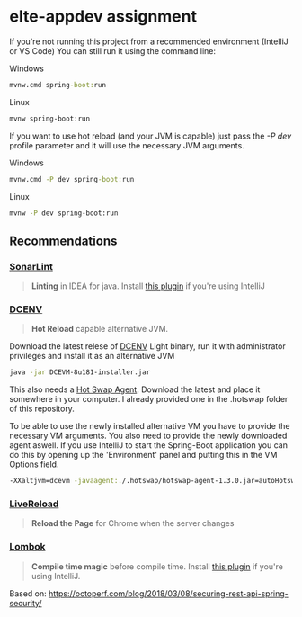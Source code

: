 # elte-appdev assignment

If you're not running this project from a recommended environment (IntelliJ or VS Code) You can still run it using the
command line:

Windows
```cmd
mvnw.cmd spring-boot:run
```

Linux
```bash
mvnw spring-boot:run
```

If you want to use hot reload (and your JVM is capable) just pass the *-P dev* profile parameter and it will use the
necessary JVM arguments.

Windows
```cmd
mvnw.cmd -P dev spring-boot:run
```

Linux
```bash
mvnw -P dev spring-boot:run
```


## Recommendations

### [SonarLint](https://www.sonarlint.org/intellij/)
> **Linting** in IDEA for java. 
Install [this plugin](https://plugins.jetbrains.com/plugin/7973-sonarlint) if you're using IntelliJ 

### [DCENV](https://dcevm.github.io/)
> **Hot Reload** capable alternative JVM.

Download the latest relese of [DCENV](https://dcevm.github.io/) Light binary, run it with administrator 
privileges and install it as an alternative JVM

```bash
java -jar DCEVM-8u181-installer.jar
```

This also needs a [Hot Swap Agent](https://github.com/HotswapProjects/HotswapAgent/releases). Download the latest and
place it somewhere in your computer. I already provided one in the .hotswap folder of this repository. 

To be able to use the newly installed alternative VM you have to provide the necessary VM arguments.
You also need to provide the newly downloaded agent aswell. If you use IntelliJ to start the Spring-Boot application
you can do this by opening up the 'Environment' panel and putting this in the VM Options field.

```bash
-XXaltjvm=dcevm -javaagent:./.hotswap/hotswap-agent-1.3.0.jar=autoHotswap=true
```

### [LiveReload](https://chrome.google.com/webstore/detail/livereload/jnihajbhpnppcggbcgedagnkighmdlei) 
> **Reload the Page** for Chrome when the server changes

### [Lombok](https://projectlombok.org/)
> **Compile time magic** before compile time. 
Install [this plugin](https://plugins.jetbrains.com/plugin/6317-lombok-plugin) if you're using IntelliJ. 

Based on: https://octoperf.com/blog/2018/03/08/securing-rest-api-spring-security/
